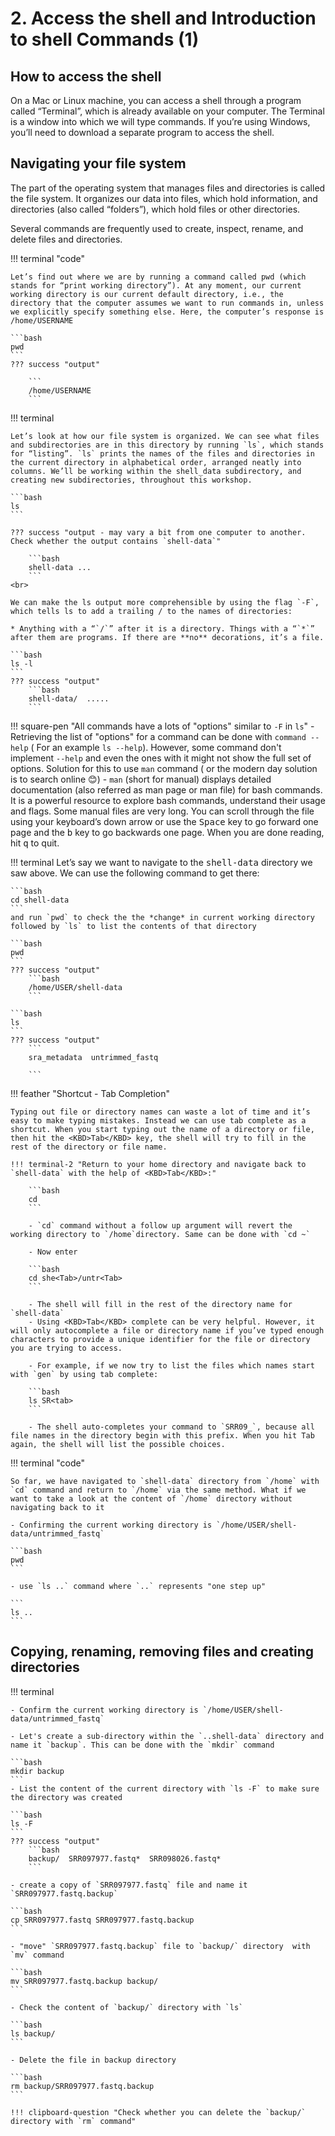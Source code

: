 # 2. Access the shell and Introduction to shell Commands (1)

## How to access the shell 

On a Mac or Linux machine, you can access a shell through a program called “Terminal”, which is already available on your computer. The Terminal is a window into which we will type commands. If you’re using Windows, you’ll need to download a separate program to access the shell.


## Navigating your file system 

The part of the operating system that manages files and directories is called the file system. It organizes our data into files, which hold information, and directories (also called “folders”), which hold files or other directories.

Several commands are frequently used to create, inspect, rename, and delete files and directories.

!!! terminal "code"

    Let’s find out where we are by running a command called pwd (which stands for “print working directory”). At any moment, our current working directory is our current default directory, i.e., the directory that the computer assumes we want to run commands in, unless we explicitly specify something else. Here, the computer’s response is /home/USERNAME

    ```bash
    pwd
    ```
    ??? success "output"

        ```
        /home/USERNAME
        ```
!!! terminal 

    Let’s look at how our file system is organized. We can see what files and subdirectories are in this directory by running `ls`, which stands for “listing”. `ls` prints the names of the files and directories in the current directory in alphabetical order, arranged neatly into columns. We’ll be working within the shell_data subdirectory, and creating new subdirectories, throughout this workshop.

    ```bash
    ls
    ```

    ??? success "output - may vary a bit from one computer to another. Check whether the output contains `shell-data`"

        ```bash
        shell-data ...
        ```
    <br>

    We can make the ls output more comprehensible by using the flag `-F`, which tells ls to add a trailing / to the names of directories:

    * Anything with a “`/`” after it is a directory. Things with a “`*`” after them are programs. If there are **no** decorations, it’s a file.
        
    ```bash
    ls -l
    ```
    ??? success "output"
        ```bash
        shell-data/  .....
        ``` 
!!! square-pen "All commands have a lots of "options" similar to `-F` in `ls`"
    - Retrieving the list of  "options" for a command can be done with `command --help`  ( For an example `ls --help`).  However, some command don't implement `--help` and even the ones with it might not show the full set of options. Solution for this to use `man` command ( or the modern day solution is to search online 😊)
    - `man` (short for manual) displays detailed documentation (also referred as man page or man file) for bash commands. It is a powerful resource to explore bash commands, understand their usage and flags. Some manual files are very long. You can scroll through the file using your keyboard’s down arrow or use the <KBD>Space</KBD> key to go forward one page and the <KBD>b</KBD> key to go backwards one page. When you are done reading, hit <KBD>q</KBD> to quit.

!!! terminal 
    Let’s say we want to navigate to the <KBD>shell-data</KBD> directory we saw above. We can use the following command to get there:

    ```bash
    cd shell-data
    ```
    and run `pwd` to check the the *change* in current working directory followed by `ls` to list the contents of that directory

    ```bash
    pwd
    ```
    ??? success "output"
        ```bash
        /home/USER/shell-data
        ```

    ```bash
    ls  
    ```
    ??? success "output"
        ```
        sra_metadata  untrimmed_fastq

        ```
!!! feather "Shortcut - Tab Completion"

    Typing out file or directory names can waste a lot of time and it’s easy to make typing mistakes. Instead we can use tab complete as a shortcut. When you start typing out the name of a directory or file, then hit the <KBD>Tab</KBD> key, the shell will try to fill in the rest of the directory or file name.

    !!! terminal-2 "Return to your home directory and navigate back to `shell-data` with the help of <KBD>Tab</KBD>:"

        ```bash
        cd
        ```

        - `cd` command without a follow up argument will revert the working directory to `/home`directory. Same can be done with `cd ~`
        
        - Now enter
        
        ```bash
        cd she<Tab>/untr<Tab>
        ```

        - The shell will fill in the rest of the directory name for `shell-data`
        - Using <KBD>Tab</KBD> complete can be very helpful. However, it will only autocomplete a file or directory name if you’ve typed enough characters to provide a unique identifier for the file or directory you are trying to access.

        - For example, if we now try to list the files which names start with `gen` by using tab complete:

        ```bash
        ls SR<tab>
        ```

        - The shell auto-completes your command to `SRR09_`, because all file names in the directory begin with this prefix. When you hit Tab again, the shell will list the possible choices.

!!! terminal "code"

    So far, we have navigated to `shell-data` directory from `/home` with `cd` command and return to `/home` via the same method. What if we want to take a look at the content of `/home` directory without navigating back to it 

    - Confirming the current working directory is `/home/USER/shell-data/untrimmed_fastq`

    ```bash
    pwd
    ```

    - use `ls ..` command where `..` represents "one step up"

    ```
    ls ..
    ```
## Copying, renaming, removing files and creating directories

!!! terminal 

    - Confirm the current working directory is `/home/USER/shell-data/untrimmed_fastq`

    - Let's create a sub-directory within the `..shell-data` directory and name it `backup`. This can be done with the `mkdir` command

    ```bash
    mkdir backup
    ```
    - List the content of the current directory with `ls -F` to make sure the directory was created 
    
    ```bash
    ls -F
    ```
    ??? success "output"
        ```bash
        backup/  SRR097977.fastq*  SRR098026.fastq*
        ```

    - create a copy of `SRR097977.fastq` file and name it `SRR097977.fastq.backup`
    
    ```bash
    cp SRR097977.fastq SRR097977.fastq.backup
    ```
    
    - "move" `SRR097977.fastq.backup` file to `backup/` directory  with `mv` command 

    ```bash
    mv SRR097977.fastq.backup backup/
    ```

    - Check the content of `backup/` directory with `ls` 

    ```bash
    ls backup/
    ```

    - Delete the file in backup directory 

    ```bash
    rm backup/SRR097977.fastq.backup
    ```

    !!! clipboard-question "Check whether you can delete the `backup/` directory with `rm` command"